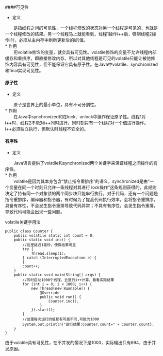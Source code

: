 ####可见性
* 定义
<div style="text-indent:2em">是指线程之间的可见性，一个线程修改的状态对另一个线程是可见的，也就是一个线程修改的结果。另一个线程马上就能看到。线程1操作i++后，强制线程2操作i时，必须从主内存中刷新更新后的i的值。</div>
* 作用
<div style="text-indent:2em">用volatile修饰的变量，就会具有可见性。volatile修饰的变量不允许线程内部缓存和重排序，即直接修改内存。所以对其他线程是可见的volatile只能让被他修饰内容具有可见性，但不能保证它具有原子性。在Java中volatile、synchronized和final实现可见性。</div>

#### 原子性
* 定义
<div style="text-indent:2em">原子是世界上的最小单位，具有不可分割性。</div>
* 作用
<div style="text-indent:2em">在Java中synchronized和在lock、unlock中操作保证原子性。线程1对i++时，线程2不能对i++同时进行。同时刻只有一个线程对一个值进行操作。i++必须独立执行，但默认时线程不安全的。</div>
   

#### 有序性
* 定义
<div style="text-indent:2em">Java语言提供了volatile和synchronized两个关键字来保证线程之间操作的有序性。</div>
* 作用
<div style="text-indent:2em">volatile是因为其本身包含“禁止指令重排序”的语义，synchronized是由“一个变量在同一个时刻只允许一条线程对其进行 lock操作”这条规则获得的，此规则决定了持有同一个对象锁的两个同步块只能串行执行。对于代码，还有一个问题是指令重排序，编译器和指令器，有时候为了提高代码执行效率，会将指令重排序。具备有序性，不会发生指令重排导致代码异常；不具有有序性，会发生指令重排，导致代码可能会出现一些问题。</div>
    
volatile关键字用法
```
public class Counter { 
    public volatile static int count = 0; 
    public static void inc() { 
        //这里延迟1毫秒，使得结果明显 
        try { 
            Thread.sleep(1); 
        } catch (InterruptedException e) { 
        } 
        count++; 
    } 
    public static void main(String[] args) { 
        //同时启动1000个线程，去进行i++计算，看看实际结果 
        for (int i = 0; i < 1000; i++) { 
            new Thread(new Runnable() { 
                @Override
                public void run() { 
                    Counter.inc(); 
                } 
            }).start(); 
        } 
        //这里每次运行的值都有可能不同,可能为1000 
        System.out.println("运行结果:Counter.count=" + Counter.count); 
    } 
}
```
由于volatile具有可见性，在不并发的情况下是1000，实际输出只有994，由于并发原因。